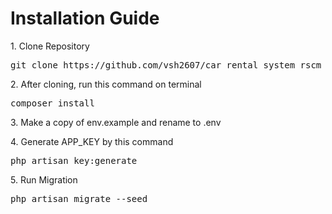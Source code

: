 <h1>Installation Guide</h1>
<p>1. Clone Repository</p>
<pre>git clone https://github.com/vsh2607/car_rental_system_rscm_test.git</pre>
<p>2. After cloning, run this command on terminal</p>
<pre>composer install</pre>
<p>3. Make a copy of env.example and rename to .env </p>
<p>4. Generate  APP_KEY by this command </p>
<pre>php artisan key:generate</pre>
<p>5. Run Migration </p>
<pre>php artisan migrate --seed</pre>

